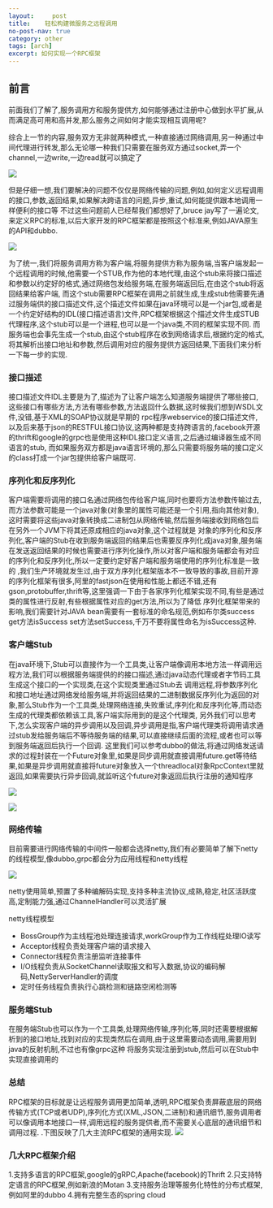 ```yaml
---
layout:     post
title:    轻松构建微服务之远程调用
no-post-nav: true
category: other
tags: [arch]
excerpt: 如何实现一个RPC框架
---
```


## 前言

前面我们了解了,服务调用方和服务提供方,如何能够通过注册中心做到水平扩展,从而满足高可用和高并发,那么服务之间如何才能实现相互调用呢?

综合上一节的内容,服务双方无非就两种模式,一种直接通过网络调用,另一种通过中间代理进行转发,那么无论哪一种我们只需要在服务双方通过socket,弄一个channel,一边write,一边read就可以搞定了

![](https://pigpdong.github.io/assets/images/2019/rpc/socket.jpg)

但是仔细一想,我们要解决的问题不仅仅是网络传输的问题,例如,如何定义远程调用的接口,参数,返回结果,如果解决跨语言的问题,异步,重试,如何能提供跟本地调用一样便利的接口等
不过这些问题前人已经帮我们都想好了,bruce jay写了一遍论文,来定义RPC的标准,以后大家开发的RPC框架都是按照这个标准来,例如JAVA原生的API和dubbo.

![](https://pigpdong.github.io/assets/images/2019/rpc/rpc.jpg)

为了统一,我们将服务调用方称为客户端,将服务提供方称为服务端,当客户端发起一个远程调用的时候,他需要一个STUB,作为他的本地代理,由这个stub来将接口描述和参数以约定好的格式,通过网络包发给服务端,在服务端返回后,在由这个stub将返回结果给客户端,
而这个stub需要RPC框架在调用之前就生成,生成stub他需要先通过服务端供的接口描述文件,这个描述文件如果在java环境可以是一个jar包,或者是一个约定好结构的IDL(接口描述语言)文件,RPC框架根据这个描述文件生成STUB代理程序,这个stub可以是一个进程,也可以是一个java类,不同的框架实现不同.
而服务端也会事先生成一个stub,由这个stub程序在收到网络请求后,根据约定的格式,将其解析出接口地址和参数,然后调用对应的服务提供方返回结果,下面我们来分析一下每一步的实现.


### 接口描述
接口描述文件IDL主要是为了,描述为了让客户端怎么知道服务端提供了哪些接口,这些接口有哪些方法,方法有哪些参数,方法返回什么数据,这时候我们想到WSDL文件,没错,基于XML的SOAP协议就是早期的
rpc程序webservice的接口描述文件,以及后来基于json的RESTFUL接口协议,这两种都是支持跨语言的,facebook开源的thrift和google的grpc也是使用这种IDL接口定义语言,之后通过编译器生成不同语言的stub,
而如果服务双方都是java语言环境的,那么只需要将服务端的接口定义的class打成一个jar包提供给客户端既可.

### 序列化和反序列化
客户端需要将调用的接口名通过网络包传给客户端,同时也要将方法参数传输过去,而方法参数可能是一个java对象(对象里的属性可能还是一个引用,指向其他对象),这时需要将这些java对象转换成二进制包从网络传输,然后服务端接收到网络包后在另外一个JVM下将其还原成相应的java对象,这个过程就是
对象的序列化和反序列化,客户端的Stub在收到服务端返回的结果后也需要反序列化成java对象,服务端在发送返回结果的时候也需要进行序列化操作,所以对客户端和服务端都会有对应的序列化和反序列化,所以一定要约定好客户端和服务端使用的序列化标准是一致的
,我们生产环境就发生过,由于双方序列化框架版本不一致导致的事故,目前开源的序列化框架有很多,阿里的fastjson在使用和性能上都还不错,还有gson,protobuffer,thrift等,这里强调一下由于各家序列化框架实现不同,有些是通过类的属性进行反射,有些根据属性对应的get方法,所以为了降低
序列化框架带来的影响,我们需要针对JAVA bean需要有一套标准的命名规范,例如布尔类success get方法isSuccess set方法setSuccess,千万不要将属性命名为isSuccess这种.


### 客户端Stub
在java环境下,Stub可以直接作为一个工具类,让客户端像调用本地方法一样调用远程方法,我们可以根据服务端提供的的接口描述,通过java动态代理或者字节码工具生成这个接口的一个实现类,在这个实现类里通过Stub去
调用远程,将参数序列化和接口地址通过网络发给服务端,并将返回结果的二进制数据反序列化为返回的对象,那么Stub作为一个工具类,处理网络连接,失败重试,序列化和反序列化等,而动态生成的代理类都依赖该工具,客户端实际用到的是这个代理类,
另外我们可以思考下,怎么实现客户端的异步调用以及回调,异步调用是指,客户端代理类将调用请求通过stub发给服务端后不等待服务端的结果,可以直接继续后面的流程,或者也可以等到服务端返回后执行一个回调.
这里我们可以参考dubbo的做法,将通过网络发送请求的过程封装在一个Future对象里,如果是同步调用就直接调用future.get等待结果,如果是异步调用就直接将future对象放入一个threadlocal对象RpcContext里就返回,如果需要执行异步回调,就监听这个future对象返回后执行注册的通知程序

![](https://pigpdong.github.io/assets/images/2019/rpc/dubbo.png)


![](https://pigpdong.github.io/assets/images/2019/rpc/callback.png)


### 网络传输

目前需要进行网络传输的中间件一般都会选择netty,我们有必要简单了解下netty的线程模型,像dubbo,grpc都会分为应用线程和netty线程

![](https://pigpdong.github.io/assets/images/2019/rpc/netty.png)

netty使用简单,预置了多种编解码实现,支持多种主流协议,成熟,稳定,社区活跃度高,定制能力强,通过ChannelHandler可以灵活扩展

netty线程模型

- BossGroup作为主线程池处理连接请求,workGroup作为工作线程处理IO读写
- Acceptor线程负责处理客户端的请求接入
- Connector线程负责注册监听连接事件
- I/O线程负责从SocketChannel读取报文和写入数据,协议的编码解码,NettyServerHandler的调度
- 定时任务线程负责执行心跳检测和链路空闲检测等


### 服务端Stub
在服务端Stub也可以作为一个工具类,处理网络传输,序列化等,同时还需要根据解析到的接口地址,找到对应的实现类然后在调用,由于这里需要动态调用,需要用到java的反射机制,不过也有像grpc这种
将服务实现注册到stub,然后可以在Stub中实现直接调用的


### 总结
RPC框架的目标就是让远程服务调用更加简单,透明,RPC框架负责屏蔽底层的网络传输方式(TCP或者UDP),序列化方式(XML,JSON,二进制)和通讯细节,服务调用者可以像调用本地接口一样,调用远程的服务提供者,而不需要关心底层的通讯细节和调用过程.
.下图反映了几大主流RPC框架的通用实现.
![](https://pigpdong.github.io/assets/images/2019/rpc/rpc2.png)



### 几大RPC框架介绍
1.支持多语言的RPC框架,google的gRPC,Apache(facebook)的Thrift
2.只支持特定语言的RPC框架,例如新浪的Motan
3.支持服务治理等服务化特性的分布式框架,例如阿里的dubbo
4.拥有完整生态的spring cloud











